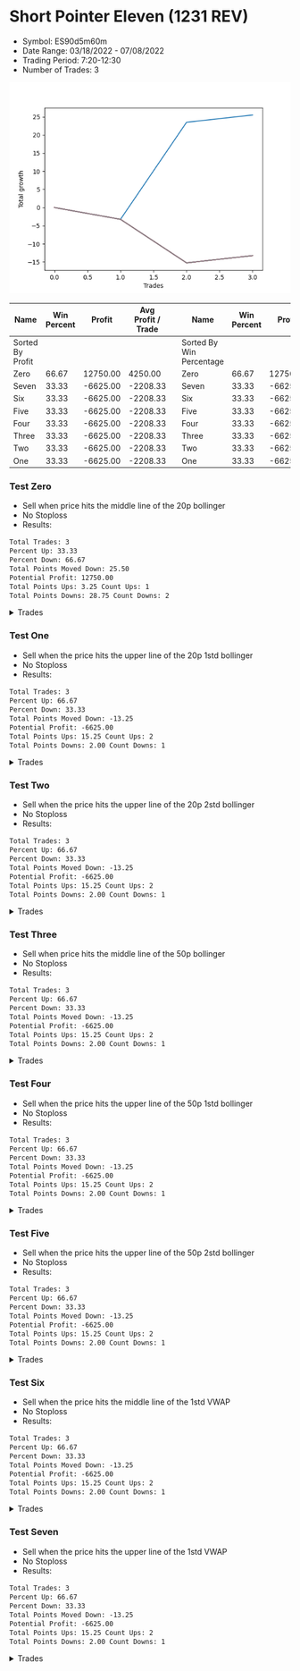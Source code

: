 # Short Pointer Eleven (1231 REV) 
- Symbol: ES90d5m60m
- Date Range: 03/18/2022 - 07/08/2022
- Trading Period: 7:20-12:30
- Number of Trades: 3

![Plot](ShortPointerEleven(1231REV)ES90d5m60m.png)

| Name | Win Percent | Profit | Avg Profit / Trade |     | Name | Win Percent | Profit | Avg Profit / Trade |
| ---- | ----------- | ------ | ------------------ | --- | ---- | ----------- | ------ | ------------------ |
| Sorted By <br> Profit | | | | | Sorted By <br> Win Percentage ||||
| Zero | 66.67 | 12750.00 | 4250.00 |     | Zero | 66.67 | 12750.00 | 4250.00 |
| Seven | 33.33 | -6625.00 | -2208.33 |     | Seven | 33.33 | -6625.00 | -2208.33 |
| Six | 33.33 | -6625.00 | -2208.33 |     | Six | 33.33 | -6625.00 | -2208.33 |
| Five | 33.33 | -6625.00 | -2208.33 |     | Five | 33.33 | -6625.00 | -2208.33 |
| Four | 33.33 | -6625.00 | -2208.33 |     | Four | 33.33 | -6625.00 | -2208.33 |
| Three | 33.33 | -6625.00 | -2208.33 |     | Three | 33.33 | -6625.00 | -2208.33 |
| Two | 33.33 | -6625.00 | -2208.33 |     | Two | 33.33 | -6625.00 | -2208.33 |
| One | 33.33 | -6625.00 | -2208.33 |     | One | 33.33 | -6625.00 | -2208.33 |

### Test Zero
* Sell when price hits the middle line of the 20p bollinger
* No Stoploss
* Results:
```
Total Trades: 3
Percent Up: 33.33
Percent Down: 66.67
Total Points Moved Down: 25.50
Potential Profit: 12750.00
Total Points Ups: 3.25 Count Ups: 1
Total Points Downs: 28.75 Count Downs: 2
```

<details><summary>Trades</summary>

<code>In: 2022-04-07 12:20:00		Out: 2022-04-07 12:46:00		Total Position Time: 26:00		Total Move Down: -3.25		Total to Date: -3.25</code> <br />
<code>In: 2022-04-25 11:55:00		Out: 2022-04-25 12:07:15		Total Position Time: 12:15		Total Move Down: 26.75		Total to Date: 23.50</code> <br />
<code>In: 2022-05-27 12:30:00		Out: 2022-05-27 12:46:00		Total Position Time: 16:00		Total Move Down: 2.00		Total to Date: 25.50</code> <br />


</details>

### Test One
* Sell when the price hits the upper line of the 20p 1std bollinger
* No Stoploss
* Results:
```
Total Trades: 3
Percent Up: 66.67
Percent Down: 33.33
Total Points Moved Down: -13.25
Potential Profit: -6625.00
Total Points Ups: 15.25 Count Ups: 2
Total Points Downs: 2.00 Count Downs: 1
```

<details><summary>Trades</summary>

<code>In: 2022-04-07 12:20:00		Out: 2022-04-07 12:46:00		Total Position Time: 26:00		Total Move Down: -3.25		Total to Date: -3.25</code> <br />
<code>In: 2022-04-25 11:55:00		Out: 2022-04-25 12:46:00		Total Position Time: 51:00		Total Move Down: -12.00		Total to Date: -15.25</code> <br />
<code>In: 2022-05-27 12:30:00		Out: 2022-05-27 12:46:00		Total Position Time: 16:00		Total Move Down: 2.00		Total to Date: -13.25</code> <br />


</details>

### Test Two
* Sell when the price hits the upper line of the 20p 2std bollinger
* No Stoploss
* Results:
```
Total Trades: 3
Percent Up: 66.67
Percent Down: 33.33
Total Points Moved Down: -13.25
Potential Profit: -6625.00
Total Points Ups: 15.25 Count Ups: 2
Total Points Downs: 2.00 Count Downs: 1
```

<details><summary>Trades</summary>

<code>In: 2022-04-07 12:20:00		Out: 2022-04-07 12:46:00		Total Position Time: 26:00		Total Move Down: -3.25		Total to Date: -3.25</code> <br />
<code>In: 2022-04-25 11:55:00		Out: 2022-04-25 12:46:00		Total Position Time: 51:00		Total Move Down: -12.00		Total to Date: -15.25</code> <br />
<code>In: 2022-05-27 12:30:00		Out: 2022-05-27 12:46:00		Total Position Time: 16:00		Total Move Down: 2.00		Total to Date: -13.25</code> <br />


</details>

### Test Three
* Sell when price hits the middle line of the 50p bollinger
* No Stoploss
* Results:
```
Total Trades: 3
Percent Up: 66.67
Percent Down: 33.33
Total Points Moved Down: -13.25
Potential Profit: -6625.00
Total Points Ups: 15.25 Count Ups: 2
Total Points Downs: 2.00 Count Downs: 1
```

<details><summary>Trades</summary>

<code>In: 2022-04-07 12:20:00		Out: 2022-04-07 12:46:00		Total Position Time: 26:00		Total Move Down: -3.25		Total to Date: -3.25</code> <br />
<code>In: 2022-04-25 11:55:00		Out: 2022-04-25 12:46:00		Total Position Time: 51:00		Total Move Down: -12.00		Total to Date: -15.25</code> <br />
<code>In: 2022-05-27 12:30:00		Out: 2022-05-27 12:46:00		Total Position Time: 16:00		Total Move Down: 2.00		Total to Date: -13.25</code> <br />


</details>

### Test Four
* Sell when the price hits the upper line of the 50p 1std bollinger
* No Stoploss
* Results:
```
Total Trades: 3
Percent Up: 66.67
Percent Down: 33.33
Total Points Moved Down: -13.25
Potential Profit: -6625.00
Total Points Ups: 15.25 Count Ups: 2
Total Points Downs: 2.00 Count Downs: 1
```

<details><summary>Trades</summary>

<code>In: 2022-04-07 12:20:00		Out: 2022-04-07 12:46:00		Total Position Time: 26:00		Total Move Down: -3.25		Total to Date: -3.25</code> <br />
<code>In: 2022-04-25 11:55:00		Out: 2022-04-25 12:46:00		Total Position Time: 51:00		Total Move Down: -12.00		Total to Date: -15.25</code> <br />
<code>In: 2022-05-27 12:30:00		Out: 2022-05-27 12:46:00		Total Position Time: 16:00		Total Move Down: 2.00		Total to Date: -13.25</code> <br />


</details>

### Test Five
* Sell when the price hits the upper line of the 50p 2std bollinger
* No Stoploss
* Results:
```
Total Trades: 3
Percent Up: 66.67
Percent Down: 33.33
Total Points Moved Down: -13.25
Potential Profit: -6625.00
Total Points Ups: 15.25 Count Ups: 2
Total Points Downs: 2.00 Count Downs: 1
```

<details><summary>Trades</summary>

<code>In: 2022-04-07 12:20:00		Out: 2022-04-07 12:46:00		Total Position Time: 26:00		Total Move Down: -3.25		Total to Date: -3.25</code> <br />
<code>In: 2022-04-25 11:55:00		Out: 2022-04-25 12:46:00		Total Position Time: 51:00		Total Move Down: -12.00		Total to Date: -15.25</code> <br />
<code>In: 2022-05-27 12:30:00		Out: 2022-05-27 12:46:00		Total Position Time: 16:00		Total Move Down: 2.00		Total to Date: -13.25</code> <br />


</details>

### Test Six
* Sell when the price hits the middle line of the 1std VWAP
* No Stoploss
* Results:
```
Total Trades: 3
Percent Up: 66.67
Percent Down: 33.33
Total Points Moved Down: -13.25
Potential Profit: -6625.00
Total Points Ups: 15.25 Count Ups: 2
Total Points Downs: 2.00 Count Downs: 1
```

<details><summary>Trades</summary>

<code>In: 2022-04-07 12:20:00		Out: 2022-04-07 12:46:00		Total Position Time: 26:00		Total Move Down: -3.25		Total to Date: -3.25</code> <br />
<code>In: 2022-04-25 11:55:00		Out: 2022-04-25 12:46:00		Total Position Time: 51:00		Total Move Down: -12.00		Total to Date: -15.25</code> <br />
<code>In: 2022-05-27 12:30:00		Out: 2022-05-27 12:46:00		Total Position Time: 16:00		Total Move Down: 2.00		Total to Date: -13.25</code> <br />


</details>

### Test Seven
* Sell when the price hits the upper line of the 1std VWAP
* No Stoploss
* Results:
```
Total Trades: 3
Percent Up: 66.67
Percent Down: 33.33
Total Points Moved Down: -13.25
Potential Profit: -6625.00
Total Points Ups: 15.25 Count Ups: 2
Total Points Downs: 2.00 Count Downs: 1
```

<details><summary>Trades</summary>

<code>In: 2022-04-07 12:20:00		Out: 2022-04-07 12:46:00		Total Position Time: 26:00		Total Move Down: -3.25		Total to Date: -3.25</code> <br />
<code>In: 2022-04-25 11:55:00		Out: 2022-04-25 12:46:00		Total Position Time: 51:00		Total Move Down: -12.00		Total to Date: -15.25</code> <br />
<code>In: 2022-05-27 12:30:00		Out: 2022-05-27 12:46:00		Total Position Time: 16:00		Total Move Down: 2.00		Total to Date: -13.25</code> <br />


</details>